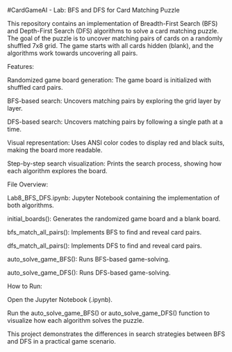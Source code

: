 #CardGameAI - Lab: BFS and DFS for Card Matching Puzzle

This repository contains an implementation of Breadth-First Search (BFS) and Depth-First Search (DFS) algorithms to solve a card matching puzzle. The goal of the puzzle is to uncover matching pairs of cards on a randomly shuffled 7x8 grid. The game starts with all cards hidden (blank), and the algorithms work towards uncovering all pairs.

Features:

Randomized game board generation: The game board is initialized with shuffled card pairs.

BFS-based search: Uncovers matching pairs by exploring the grid layer by layer.

DFS-based search: Uncovers matching pairs by following a single path at a time.

Visual representation: Uses ANSI color codes to display red and black suits, making the board more readable.

Step-by-step search visualization: Prints the search process, showing how each algorithm explores the board.

File Overview:

Lab8_BFS_DFS.ipynb: Jupyter Notebook containing the implementation of both algorithms.

initial_boards(): Generates the randomized game board and a blank board.

bfs_match_all_pairs(): Implements BFS to find and reveal card pairs.

dfs_match_all_pairs(): Implements DFS to find and reveal card pairs.

auto_solve_game_BFS(): Runs BFS-based game-solving.

auto_solve_game_DFS(): Runs DFS-based game-solving.

How to Run:

Open the Jupyter Notebook (.ipynb).

Run the auto_solve_game_BFS() or auto_solve_game_DFS() function to visualize how each algorithm solves the puzzle.

This project demonstrates the differences in search strategies between BFS and DFS in a practical game scenario.
